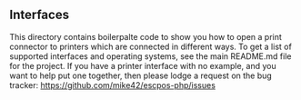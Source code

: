Interfaces
----------
This directory contains boilerpalte code to show you how to open a print connector
to printers which are connected in different ways.
To get a list of supported interfaces and operating systems, see the main README.md file for the project.
If you have a printer interface with no example, and you want to help put one together, then please lodge a request on the bug tracker: https://github.com/mike42/escpos-php/issues
